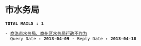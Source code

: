# 市水务局
<pre><b>TOTAL MAILS : 1</b></pre>
<pre>
- <a href="../../categories/mails/1709.md">商洛市水务局、商州区水务局行政不作为</a><br/>  Query Date : <b>2013-04-09</b> - Reply Date : <b>2013-04-18</b>
</pre>
